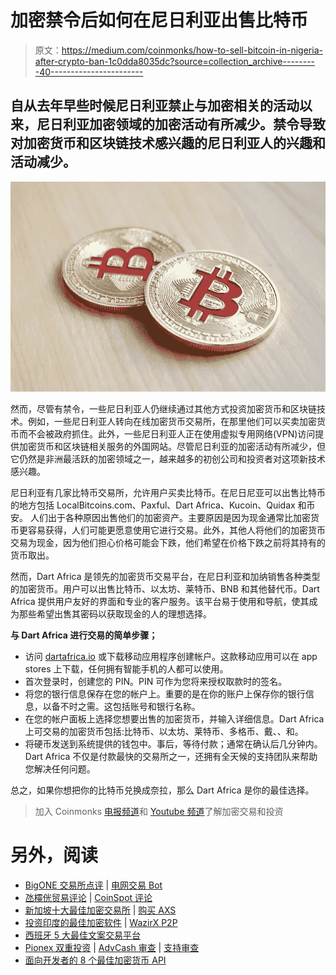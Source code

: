 # 加密禁令后如何在尼日利亚出售比特币

> 原文：<https://medium.com/coinmonks/how-to-sell-bitcoin-in-nigeria-after-crypto-ban-1c0dda8035dc?source=collection_archive---------40----------------------->

## 自从去年早些时候尼日利亚禁止与加密相关的活动以来，尼日利亚加密领域的加密活动有所减少。禁令导致对加密货币和区块链技术感兴趣的尼日利亚人的兴趣和活动减少。

![](img/9207fe8aa8bcac66ba3eee77b2ec32db.png)

然而，尽管有禁令，一些尼日利亚人仍继续通过其他方式投资加密货币和区块链技术。例如，一些尼日利亚人转向在线加密货币交易所，在那里他们可以买卖加密货币而不会被政府抓住。此外，一些尼日利亚人正在使用虚拟专用网络(VPN)访问提供加密货币和区块链相关服务的外国网站。尽管尼日利亚的加密活动有所减少，但它仍然是非洲最活跃的加密领域之一，越来越多的初创公司和投资者对这项新技术感兴趣。

尼日利亚有几家比特币交易所，允许用户买卖比特币。在尼日尼亚可以出售比特币的地方包括 LocalBitcoins.com、Paxful、Dart Africa、Kucoin、Quidax 和币安。
人们出于各种原因出售他们的加密资产。主要原因是因为现金通常比加密货币更容易获得，人们可能更愿意使用它进行交易。此外，其他人将他们的加密货币交易为现金，因为他们担心价格可能会下跌，他们希望在价格下跌之前将其持有的货币取出。

然而，Dart Africa 是领先的加密货币交易平台，在尼日利亚和加纳销售各种类型的加密货币。用户可以出售比特币、以太坊、莱特币、BNB 和其他替代币。Dart Africa 提供用户友好的界面和专业的客户服务。该平台易于使用和导航，使其成为那些希望出售其密码以获取现金的人的理想选择。

**与 Dart Africa 进行交易的简单步骤；**

*   访问 [dartafrica.io](http://dartafrica.io) 或下载移动应用程序创建帐户。这款移动应用可以在 app stores 上下载，任何拥有智能手机的人都可以使用。
*   首次登录时，创建您的 PIN。PIN 可作为您将来授权取款时的签名。
*   将您的银行信息保存在您的帐户上。重要的是在你的账户上保存你的银行信息，以备不时之需。这包括账号和银行名称。
*   在您的帐户面板上选择您想要出售的加密货币，并输入详细信息。Dart Africa 上可交易的加密货币包括:比特币、以太坊、莱特币、多格币、戴、、和。
*   将硬币发送到系统提供的钱包中。事后，等待付款；通常在确认后几分钟内。Dart Africa 不仅是付款最快的交易所之一，还拥有全天候的支持团队来帮助您解决任何问题。

总之，如果你想把你的比特币兑换成奈拉，那么 Dart Africa 是你的最佳选择。

> 加入 Coinmonks [电报频道](https://t.me/coincodecap)和 [Youtube 频道](https://www.youtube.com/c/coinmonks/videos)了解加密交易和投资

# 另外，阅读

*   [BigONE 交易所点评](/coinmonks/bigone-exchange-review-64705d85a1d4) | [电网交易 Bot](https://coincodecap.com/grid-trading)
*   [氹欞侊贸易评论](https://coincodecap.com/anny-trade-review) | [CoinSpot 评论](https://coincodecap.com/coinspot-review)
*   [新加坡十大最佳加密交易所](https://coincodecap.com/crypto-exchange-in-singapore) | [购买 AXS](https://coincodecap.com/buy-axs-token)
*   [投资印度的最佳加密软件](https://coincodecap.com/best-crypto-to-invest-in-india-in-2021) | [WazirX P2P](https://coincodecap.com/wazirx-p2p)
*   [西班牙 5 大最佳文案交易平台](https://coincodecap.com/copy-trading-spain)
*   [Pionex 双重投资](https://coincodecap.com/pionex-dual-investment) | [AdvCash 审查](https://coincodecap.com/advcash-review) | [支持审查](https://coincodecap.com/uphold-review)
*   [面向开发者的 8 个最佳加密货币 API](https://coincodecap.com/best-cryptocurrency-apis)